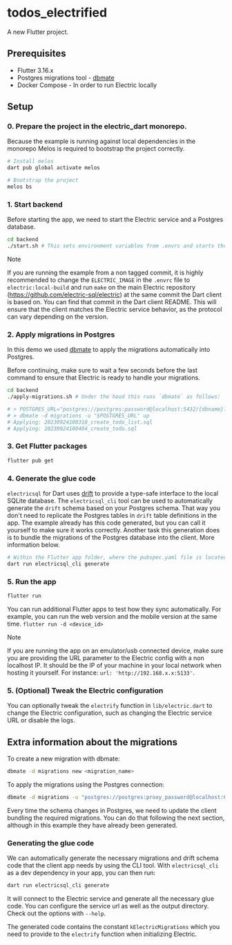 # todos_electrified

A new Flutter project.

## Prerequisites

* Flutter 3.16.x
* Postgres migrations tool - [dbmate](https://github.com/amacneil/dbmate/releases)
* Docker Compose - In order to run Electric locally


## Setup

### 0. Prepare the project in the electric_dart monorepo.

Because the example is running against local dependencies in the monorepo Melos is required to bootstrap the project correctly.

```sh
# Install melos
dart pub global activate melos

# Bootstrap the project
melos bs
```

### 1. Start backend

Before starting the app, we need to start the Electric service and a Postgres database.


```sh
cd backend
./start.sh # This sets environment variables from .envrc and starts the docker-compose
```
> [!NOTE]  
> If you are running the example from a non tagged commit, it is highly recommended to change the `ELECTRIC_IMAGE` in the `.envrc` file to `electric:local-build` and run `make` on the main Electric repository (https://github.com/electric-sql/electric) at the same commit the Dart client is based on. You can find that commit in the Dart client README. This will ensure that the client matches the Electric service behavior, as the protocol can vary depending on the version.

### 2. Apply migrations in Postgres

In this demo we used [dbmate](https://github.com/amacneil/dbmate) to apply the migrations automatically into Postgres.

Before continuing, make sure to wait a few seconds before the last command to ensure that Electric is ready to handle your migrations.

```sh
cd backend
./apply-migrations.sh # Under the hood this runs `dbmate` as follows:

# > POSTGRES_URL="postgres://postgres:password@localhost:5432/{dbname}?sslmode=disable"
# > dbmate -d migrations -u "$POSTGRES_URL" up
# Applying: 20230924100310_create_todo_list.sql
# Applying: 20230924100404_create_todo.sql
```

### 3. Get Flutter packages
    
```sh
flutter pub get
```

### 4. Generate the glue code

`electricsql` for Dart uses [drift](https://pub.dev/packages/drift) to provide a type-safe interface to the local SQLite database.
The `electricsql_cli` tool can be used to automatically generate the `drift` schema based on your Postgres schema. That way you don't need to replicate the Postgres tables in `drift` table definitions in the app. The example already has this code generated, but you can call it yourself to make sure it works correctly.
Another task this generation does is to bundle the migrations of the Postgres database into the client. More information below.

```sh
# Within the Flutter app folder, where the pubspec.yaml file is located.
dart run electricsql_cli generate
```

### 5. Run the app

```sh
flutter run
```

You can run additional Flutter apps to test how they sync automatically. For example, you can run the web version and the mobile version at the same time. `flutter run -d <device_id>`

> [!NOTE]  
> If you are running the app on an emulator/usb connected device, make sure you are providing the URL parameter to the Electric config with a non localhost IP. It should be the IP of your machine in your local network when hosting it yourself. For instance: `url: 'http://192.168.x.x:5133'`.

### 5. (Optional) Tweak the Electric configuration

You can optionally tweak the `electrify` function in `lib/electric.dart` to change the Electric configuration, such as changing the Electric service URL or disable the logs.

## Extra information about the migrations

To create a new migration with dbmate:
```sh
dbmate -d migrations new <migration_name>
```

To apply the migrations using the Postgres connection:
```sh
dbmate -d migrations -u "postgres://postgres:proxy_password@localhost:65432/todos-electrified?sslmode=disable" up
```

Every time the schema changes in Postgres, we need to update the client bundling the required migrations. You can do that following the next section, although in this example they have already been generated.

### Generating the glue code

We can automatically generate the necessary migrations and drift schema code that the client app needs by using the CLI tool.
With `electricsql_cli` as a dev dependency in your app, you can then run: 

```sh
dart run electricsql_cli generate
```

It will connect to the Electric service and generate all the necessary glue code. You can configure the service url as well as the output directory. Check out the options with `--help`.

The generated code contains the constant `kElectricMigrations` which you need to provide to the `electrify` function when initializing Electric.
